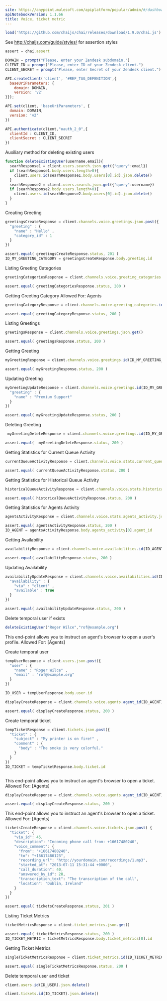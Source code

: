 ```yaml
---
site: https://anypoint.mulesoft.com/apiplatform/popular/admin/#/dashboard/apis/8077/versions/8266/portal/pages/6942/preview
apiNotebookVersion: 1.1.66
title: Voice, ticket metric
---
```


```javascript
load('https://github.com/chaijs/chai/releases/download/1.9.0/chai.js')
```

See http://chaijs.com/guide/styles/ for assertion styles

```javascript
assert = chai.assert
```

```javascript
DOMAIN = prompt("Please, enter your Zendesk subdomain.")
CLIENT_ID = prompt("Please, enter ID of your Zendesk client.")
CLIENT_SECRET = prompt("Please, enter Secret of your Zendesk client.")
```

```javascript
API.createClient('client', '#REF_TAG_DEFENITION',{
  baseUriParameters: {
    domain: DOMAIN,
    version: 'v2'
}});
```

```javascript
API.set(client, 'baseUriParameters', {
  domain: DOMAIN,
  version: 'v2'
})
```

```javascript
API.authenticate(client,"oauth_2_0",{
  clientId : CLIENT_ID,
  clientSecret : CLIENT_SECRET
})
```

Auxiliary method for deleting existing users

```javascript
function deleteExistingUser(username,email){
  searhResponse1 = client.users.search.json.get({"query":email})
  if (searhResponse1.body.users.length>0){
    client.users.id(searhResponse1.body.users[0].id).json.delete()
  }
  searhResponse2 = client.users.search.json.get({"query":username})
  if (searhResponse2.body.users.length>0){
    client.users.id(searhResponse2.body.users[0].id).json.delete()
  }
}
```


Creating Greeting

```javascript
greetingsCreateResponse = client.channels.voice.greetings.json.post({
  "greeting" : {
    "name" : "Hello" ,
    "category_id" : 1
  }
})
```

```javascript
assert.equal( greetingsCreateResponse.status, 201 )
ID_MY_GREETING_CATEGORY = greetingsCreateResponse.body.greeting.id
```

Listing Greeting Categories

```javascript
greetingCategoriesResponse = client.channels.voice.greeting_categories.json.get()
```

```javascript
assert.equal( greetingCategoriesResponse.status, 200 )
```

Getting Greeting Category
Allowed For:
Agents

```javascript
greetingCategoryResponse = client.channels.voice.greeting_categories.id("1").json.get()
```

```javascript
assert.equal( greetingCategoryResponse.status, 200 )
```

Listing Greetings

```javascript
greetingsResponse = client.channels.voice.greetings.json.get()
```

```javascript
assert.equal( greetingsResponse.status, 200 )
```

Getting Greeting

```javascript
myGreetingResponse = client.channels.voice.greetings.id(ID_MY_GREETING_CATEGORY).json.get()
```

```javascript
assert.equal( myGreetingResponse.status, 200 )
```

Updating Greeting

```javascript
myGreetingUpdateResponse = client.channels.voice.greetings.id(ID_MY_GREETING_CATEGORY).json.put({
  "greeting" : {
    "name" : "Premium Support"
  }
})
```

```javascript
assert.equal( myGreetingUpdateResponse.status, 200 )
```

Deleting Greeting

```javascript
 myGreetingDeleteResponse = client.channels.voice.greetings.id(ID_MY_GREETING_CATEGORY).json.delete()
```

```javascript
assert.equal(  myGreetingDeleteResponse.status, 200 )
```

Getting Statistics for Current Queue Activity

```javascript
currentQueueActivityResponse = client.channels.voice.stats.current_queue_activity.json.get()
```

```javascript
assert.equal( currentQueueActivityResponse.status, 200 )
```

Getting Statistics for Historical Queue Activity

```javascript
historicalQueueActivityResponse = client.channels.voice.stats.historical_queue_activity.json.get()
```

```javascript
assert.equal( historicalQueueActivityResponse.status, 200 )
```

Getting Statistics for Agents Activity

```javascript
agentsActivityResponse = client.channels.voice.stats.agents_activity.json.get()
```

```javascript
assert.equal( agentsActivityResponse.status, 200 )
ID_AGENT = agentsActivityResponse.body.agents_activity[0].agent_id
```

Getting Availability

```javascript
availabilityResponse = client.channels.voice.availabilities.id(ID_AGENT).json.get()
```

```javascript
assert.equal( availabilityResponse.status, 200 )
```

Updating Availability

```javascript
availabilityUpdateResponse = client.channels.voice.availabilities.id(ID_AGENT).json.put({
  "availability" : {
    "via" : "client" ,
    "available" : true
  }
})
```

```javascript
assert.equal( availabilityUpdateResponse.status, 200 )
```

Delete temporal user if exists

```javascript
deleteExistingUser("Roger Wilce","rof@example.org")
```

This end-point allows you to instruct an agent's browser to open a user's profile.
 Allowed For: [Agents]

Create temporal user

```javascript
tempUserResponse = client.users.json.post({
  "user" : {
    "name" : "Roger Wilce" ,
    "email" : "rof@example.org"
  }
})
```

```javascript
ID_USER = tempUserResponse.body.user.id
```

```javascript
displayCreateResponse = client.channels.voice.agents.agent_id(ID_AGENT).users.user_id(ID_USER).display.json.post()
```

```javascript
assert.equal( displayCreateResponse.status, 200 )
```



Create temporal ticket

```javascript
tempTicketResponse = client.tickets.json.post({
  "ticket" : {
    "subject" : "My printer is on fire!" ,
    "comment" : {
      "body" : "The smoke is very colorful."
    }
  }
})
ID_TICKET = tempTicketResponse.body.ticket.id
```

```javascript

```

This end-point allows you to instruct an agent's browser to open a ticket.
Allowed For: [Agents]

```javascript
displayCreateResponse = client.channels.voice.agents.agent_id(ID_AGENT).tickets.ticket_id(ID_TICKET).display.json.post()
```

```javascript
assert.equal( displayCreateResponse.status, 200 )
```

This end-point allows you to instruct an agent's browser to open a ticket.
 Allowed For: [Agents]

```javascript
ticketsCreateResponse = client.channels.voice.tickets.json.post( {
  "ticket": {
    "via_id": 45,
    "description": "Incoming phone call from: +16617480240",
    "voice_comment": {
      "from": "+16617480240",
      "to": "+16617480123",
      "recording_url": "http://yourdomain.com/recordings/1.mp3",
      "started_at": "2013-07-11 15:31:44 +0000",
      "call_duration": 40,
      "answered_by_id": 28,
      "transcription_text": "The transcription of the call",
      "location": "Dublin, Ireland"
    }
  }
})
```

```javascript
assert.equal( ticketsCreateResponse.status, 201 )
```

Listing Ticket Metrics

```javascript
ticketMetricsResponse = client.ticket_metrics.json.get()
```

```javascript
assert.equal( ticketMetricsResponse.status, 200 )
ID_TICKET_METRIC = ticketMetricsResponse.body.ticket_metrics[0].id
```

Getting Ticket Metrics

```javascript
singleTicketMetricsResponse = client.ticket_metrics.id(ID_TICKET_METRIC).json.get()
```

```javascript
assert.equal( singleTicketMetricsResponse.status, 200 )
```

Delete temporal user and ticket

```javascript
client.users.id(ID_USER).json.delete()
```

```javascript
client.tickets.id(ID_TICKET).json.delete()
```